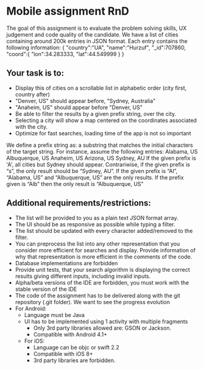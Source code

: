 # Mobile assignment RnD

The goal of this assignment is to evaluate the problem solving skills, UX judgement and code quality of the candidate.
We have a list of cities containing around 200k entries in JSON format. Each entry contains the following information:
{
     "country":"UA",
     "name":"Hurzuf",
     "_id":707860,
     "coord":{
           "lon":34.283333,
           "lat":44.549999
     }
}

## Your task is to:
- Display this of cities on a scrollable list in alphabetic order (city first, country after)
- "Denver, US" should appear before, "Sydney, Australia"
- "Anaheim, US" should appear before "Denver, US"
- Be able to filter the results by a given prefix string, over the city.
- Selecting a city will show a map centered on the coordinates associated with the city.
- Optimize for fast searches, loading time of the app is not so important

We define a prefix string as: a substring that matches the initial characters of the target string. For instance, assume the following entries:
Alabama, US
Albuquerque, US
Anaheim, US Arizona, US Sydney, AU
If the given prefix is 'A', all cities but Sydney should appear. Contrariwise, if the given prefix is “s”, the only result should be “Sydney, AU”.
If the given prefix is “Al”, “Alabama, US” and “Albuquerque, US” are the only results.
If the prefix given is “Alb” then the only result is “Albuquerque, US”

## Additional requirements/restrictions:
- The list will be provided to you as a plain text JSON format array.
- The UI should be as responsive as possible while typing a filter.
- The list should be updated with every character added/removed to the filter.
- You can preprocess the list into any other representation that you consider more efficient for searches and display. Provide information of why that representation is more efficient
  in the comments of the code.
- Database implementations are forbidden
- Provide unit tests, that your search algorithm is displaying the correct results giving different inputs, including invalid inputs.
- Alpha/beta versions of the IDE are forbidden, you must work with the stable version of the IDE
- The code of the assignment has to be delivered along with the git repository (.git folder). We want to see the progress evolution
- For Android:
  - Language must be Java
  - UI has to be implemented using 1 activity with multiple fragments
    - Only 3rd party libraries allowed are: GSON or Jackson.
    - Compatible with Android 4.1+
  - For iOS:
    - Language can be objc or swift 2.2
    - Compatible with iOS 8+
    - 3rd party libraries are forbidden.
